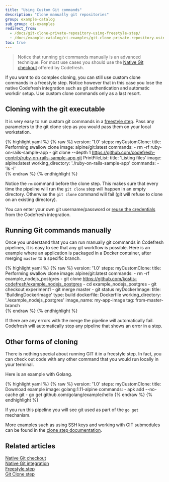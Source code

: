 ```yaml
---
title: "Using Custom Git commands"
description: "Clone manually git repositories"
group: example-catalog
sub_group: ci-examples
redirect_from:
  - /docs/git-clone-private-repository-using-freestyle-step/
  - /docs/example-catalog/ci-examples/git-clone-private-repository-using-freestyle-step/
toc: true
---
```


>Notice that running git commands manually is an advanced technique. For most use cases you should use the [Native Git checkout]({{site.baseurl}}/docs/example-catalog/ci-examples/git-checkout/) offered by Codefresh.

If you want to do complex cloning, you can still use custom clone commands in a freestyle step. Notice however that in this case
you lose the native Codefresh integration such as git authentication and automatic workdir setup. Use custom clone commands only as a last resort.


## Cloning with the git executable

It is very easy to run custom git commands in a [freestyle step]({{site.baseurl}}/docs/pipelines/steps/freestyle/). Pass any parameters to the git clone step as you would pass them on your local workstation.

{% highlight yaml %}
{% raw %}
version: '1.0'
steps:
  myCustomClone:
    title: Performing swallow clone
    image: alpine/git:latest
    commands:
      - rm -rf ruby-on-rails-sample-app
      - git clone --depth 1 https://github.com/codefresh-contrib/ruby-on-rails-sample-app.git
  PrintFileList:
    title: 'Listing files'
    image: alpine:latest
    working_directory: './ruby-on-rails-sample-app'
    commands:
      - 'ls -l'     
{% endraw %}
{% endhighlight %}

Notice the `rm` command before the clone step. This makes sure that every time the pipeline will run the `git clone` step will happen in an empty directory. Otherwise the `git clone` command will fail (git will refuse to clone on an existing directory).

You can enter your own git username/password or [reuse the credentials]({{site.baseurl}}/docs/pipelines/steps/git-clone/#reuse-a-git-token-from-codefresh-integrations) from the Codefresh integration.

## Running Git commands manually

Once you understand that you can run manually git commands in Codefresh pipelines, it is easy to see that any git workflow is possible.
Here is an example where an application is packaged in a Docker container, after merging `master` to a specific branch. 

{% highlight yaml %}
{% raw %}
version: '1.0'
steps:
  myCustomClone:
    title: Performing swallow clone
    image: alpine/git:latest
    commands:
      - rm -rf example_nodejs_postgres
      - git clone https://github.com/kostis-codefresh/example_nodejs_postgres
      - cd example_nodejs_postgres
      - git checkout experiment1
      - git merge master
      - git status
  myDockerImage:
    title: 'BuildingDockerImage'
    type: build
    dockerfile: Dockerfile
    working_directory: './example_nodejs_postgres'
    image_name: my-app-image
    tag: from-master-branch      
{% endraw %}
{% endhighlight %}

If there are any errors with the merge the pipeline will automatically fail. Codefresh will automatically stop any pipeline that shows an error in a step.

## Other forms of cloning

There is nothing special about running GIT it in a freestyle step. In fact, you can check out code with any other command that you would run locally in your terminal.

Here is an example with Golang.

{% highlight yaml %}
{% raw %}
version: '1.0'
steps:
  myCustomClone:
    title: Download example
    image: golang:1.11-alpine
    commands:
      - apk add --no-cache git
      - go get github.com/golang/example/hello
{% endraw %}
{% endhighlight %}

If you run this pipeline you will see git used as part of the `go get` mechanism.

More examples such as using SSH keys and working with GIT submodules can be found in the [clone step documentation]({{site.baseurl}}/docs/pipelines/steps/git-clone/).


## Related articles
[Native Git checkout]({{site.baseurl}}/docs/example-catalog/ci-examples/git-checkout/)  
[Native Git integration]({{site.baseurl}}/docs/integrations/git-providers/)  
[Freestyle step]({{site.baseurl}}/docs/pipelines/steps/freestyle/)  
[Git Clone step]({{site.baseurl}}/docs/pipelines/steps/git-clone/)  

